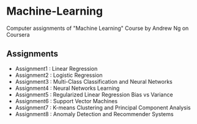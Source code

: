 # Machine-Learning
Computer assignments of "Machine Learning" Course by Andrew Ng on Coursera 

## Assignments
 
 - Assignment1 : Linear Regression
 - Assignment2 : Logistic Regression
 - Assignment3 : Multi-Class Classification and Neural Networks
 - Assignment4 : Neural Networks Learning
 - Assignment5 : Regularized Linear Regression Bias vs Variance
 - Assignment6 : Support Vector Machines
 - Assignment7 : K-means Clustering and Principal Component Analysis
 - Assignment8 : Anomaly Detection and Recommender Systems
